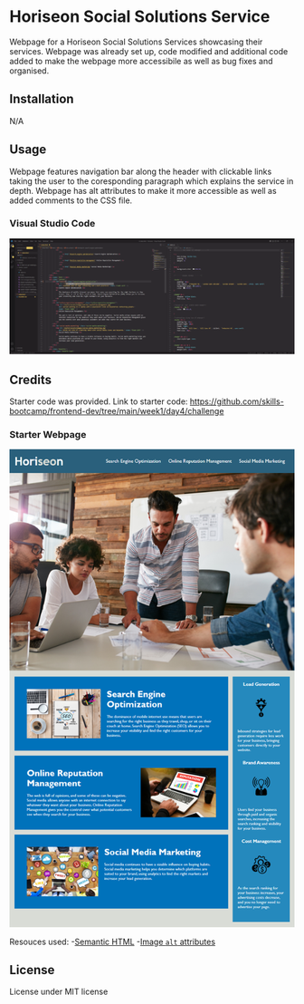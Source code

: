 # Horiseon Social Solutions Service

Webpage for a Horiseon Social Solutions Services showcasing their services. Webpage was already set up, code modified and additional code added to make the webpage more accessibile as well as bug fixes and organised.

## Installation

N/A

## Usage

Webpage features navigation bar along the header with clickable links taking the user to the coresponding paragraph which explains the service in depth. Webpage has alt attributes to make it more accessible as well as added comments to the CSS file.

### Visual Studio Code
![alt text](starter/assets/images/VS-screenshot.png)

## Credits 

Starter code was provided. Link to starter code: https://github.com/skills-bootcamp/frontend-dev/tree/main/week1/day4/challenge

### Starter Webpage

![The Horiseon webpage includes a navigation bar, a header image, and cards with text and images at the bottom of the page.](Assets/01-html-css-git-challenge-demo.png)

Resouces used:
-[Semantic HTML](https://www.w3schools.com/html/html5_semantic_elements.asp)
-[Image `alt` attributes](https://www.w3schools.com/tags/att_img_alt.asp)

## License 

License under MIT license 
